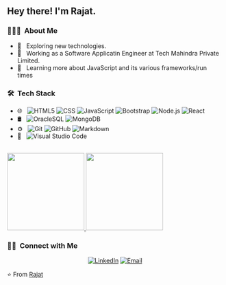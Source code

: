 <h2> Hey there! I'm Rajat.</h2>

<h3> 👨🏻‍💻 &nbsp;About Me </h3>

- 🤔 &nbsp; Exploring new technologies.
- 💼 &nbsp; Working as a Software Applicatin Engineer at Tech Mahindra Private Limited.
- 🌱 &nbsp; Learning more about JavaScript and its various frameworks/run times

<h3> 🛠 &nbsp;Tech Stack</h3>

- 🌐 &nbsp;
  ![HTML5](https://img.shields.io/badge/-HTML5-333333?style=flat&logo=HTML5)
  ![CSS](https://img.shields.io/badge/-CSS-333333?style=flat&logo=CSS3&logoColor=1572B6)
  ![JavaScript](https://img.shields.io/badge/-JavaScript-333333?style=flat&logo=javascript)
  ![Bootstrap](https://img.shields.io/badge/-Bootstrap-333333?style=flat&logo=bootstrap&logoColor=563D7C)
  ![Node.js](https://img.shields.io/badge/-Node.js-333333?style=flat&logo=node.js)
  ![React](https://img.shields.io/badge/-React-333333?style=flat&logo=react)
- 🛢 &nbsp;
  ![OracleSQL](https://img.shields.io/badge/-OracleSQL-333333?style=flat&logo=oraclesql)
  ![MongoDB](https://img.shields.io/badge/-MongoDB-333333?style=flat&logo=mongodb)
- ⚙️ &nbsp;
  ![Git](https://img.shields.io/badge/-Git-333333?style=flat&logo=git)
  ![GitHub](https://img.shields.io/badge/-GitHub-333333?style=flat&logo=github)
  ![Markdown](https://img.shields.io/badge/-Markdown-333333?style=flat&logo=markdown)
- 🔧 &nbsp;
  ![Visual Studio Code](https://img.shields.io/badge/-Visual%20Studio%20Code-333333?style=flat&logo=visual-studio-code&logoColor=007ACC)

<br/>

<a href="https://github.com/AVS1508">
  <img height="180em" src="https://github-readme-stats.vercel.app/api?username=rajat798&theme=buefy&show_icons=true" />
  <img height="180em" src="https://github-readme-stats.vercel.app/api/top-langs/?username=rajat798&theme=buefy&layout=compact" />
</a>

<br/>

<h3> 🤝🏻 &nbsp;Connect with Me </h3>

<p align="center">
<a href="https://www.linkedin.com/in/rajat8794/"><img alt="LinkedIn" src="https://img.shields.io/badge/LinkedIn-Rajat%20Varshney-blue?style=flat-square&logo=linkedin"></a>
<a href="mailto:raj871994@gmail.com"><img alt="Email" src="https://img.shields.io/badge/Email-raj871994@gmail.com-blue?style=flat-square&logo=gmail"></a>
</p>

⭐️ From [Rajat](https://github.com/rajat798)
